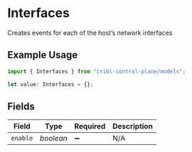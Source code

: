# Interfaces

Creates events for each of the host’s network interfaces

## Example Usage

```typescript
import { Interfaces } from "cribl-control-plane/models";

let value: Interfaces = {};
```

## Fields

| Field              | Type               | Required           | Description        |
| ------------------ | ------------------ | ------------------ | ------------------ |
| `enable`           | *boolean*          | :heavy_minus_sign: | N/A                |